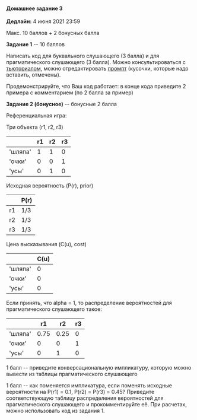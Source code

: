 #### Домашнее задание 3

**Дедлайн:** 4 июня 2021 23:59

Макс. 10 баллов + 2 бонусных балла

**Задание 1** -- 10 баллов

Написать код для буквального слушающего (3 балла) и для прагматического слушающего (3 балла). Можно консультироваться с [тьюториалом](https://www.problang.org/chapters/01-introduction.html), можно отредактировать [промпт](https://github.com/dashapopova/CompSemantics/blob/main/HWs/hw5_prompt.ipynb) (кусочки, которые надо вставить, отмечены).

Продемонстрируйте, что Ваш код работает: в конце кода приведите 2 примера с комментарием (по 2 балла за пример)

**Задание 2 (бонусное)** -- бонусные 2 балла

Референциальная игра:

Три объекта (r1, r2, r3)

|        | r1         | r2  | r3 |
| ------------- |-------------| -----|------|
| 'шляпа'    | 1 | 1 | 0 |
| 'очки'     | 0     |   0 | 1|
| 'усы' | 0      |    1 | 0|

Исходная вероятность (P(r), prior)

|        | P(r)|
| ------------- |-------------|
| r1    | 1/3 | 
| r2     | 1/3     |  
| r3 | 1/3      |   

Цена высказывания (C(u), cost)

|        | C(u)|
| ------------- |-------------|
| 'шляпа'   | 0 | 
| 'очки'     | 0     |  
| 'усы' | 0      |   

Если принять, что alpha = 1, то распределение вероятностей для прагматического слушающего такое:

|        | r1         | r2  | r3 |
| ------------- |-------------| -----|------|
| 'шляпа'    | 0.75 | 0.25 | 0 |
| 'очки'     | 0     |   0 | 1|
| 'усы' | 0      |    1 | 0|

1 балл -- приведите конверсациональную импликатуру, которую можно вывести из таблицы прагматического слушающего

1 балл -- как поменяется импликатура, если поменять исходные вероятности на P(r1) = 0.1, P(r2) = P(r3) = 0.45? Приведите соответствующую таблицу распределения вероятностей для прагматического слушающего и прокомментируйте её. При расчетах, можно использовать код из задания 1.
